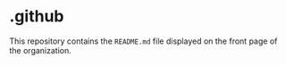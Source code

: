 # .github

This repository contains the `README.md` file displayed on the front page of the organization.